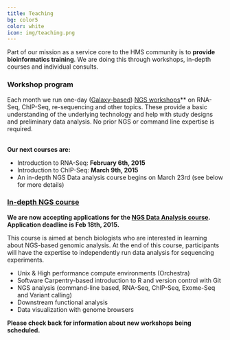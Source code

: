 ```yaml
---
title: Teaching
bg: color5
color: white
icon: img/teaching.png
---
```


Part of our mission as a service core to the HMS community is to **provide bioinformatics training**. We are doing this through workshops, in-depth courses and individual consults.


### Workshop program 

Each month we run one-day ([Galaxy-based](https://wiki.galaxyproject.org/)) [NGS workshops](http://hbc.github.io/ngs-workshops/)** on RNA-Seq, ChIP-Seq, re-sequencing and other topics. These provide a basic understanding of the underlying technology and help with study designs and preliminary data analysis. No prior NGS or command line expertise is required. 

<br>**Our next courses are:**

* Introduction to RNA-Seq: **February 6th, 2015** 
* Introduction to ChIP-Seq: **March 9th, 2015**
* An in-depth NGS Data analysis course begins on March 23rd (see below for more details)

### [In-depth NGS course](https://wiki.harvard.edu/confluence/display/hbctraining/NGS+Data+Analysis+Course,+Spring+2015)

**We are now accepting applications for the [NGS Data Analysis course](https://wiki.harvard.edu/confluence/display/hbctraining/NGS+Data+Analysis+Course,+Spring+2015#NGSDataAnalysisCourse,Spring2015-AppReq). Application deadline is Feb 18th, 2015.** 

This course is aimed at bench biologists who are interested in learning about NGS-based genomic analysis. At the end of this course, participants will have the expertise to independently run data analysis for sequencing experiments.

* Unix & High performance compute environments (Orchestra)
* Software Carpentry-based introduction to R and version control with Git
* NGS analysis (command-line based, RNA-Seq, ChIP-Seq, Exome-Seq and Variant calling)
* Downstream functional analysis
* Data visualization with genome browsers

**Please check back for information about new workshops being scheduled.**

